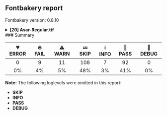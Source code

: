 ## Fontbakery report

Fontbakery version: 0.8.10

<details><summary><b>[20] Asar-Regular.ttf</b></summary><div><details><summary>🔥 <b>FAIL:</b> Check copyright namerecords match license file. (<a href="https://font-bakery.readthedocs.io/en/stable/fontbakery/profiles/googlefonts.html#com.google.fonts/check/name/license">com.google.fonts/check/name/license</a>)</summary><div>


* 🔥 **FAIL** License file OFL.txt exists but NameID 13 (LICENSE DESCRIPTION) value on platform 3 (WINDOWS) is not specified for that. Value was: "Licenced under the SIL Open Font License, Version 1.1, available with a FAQ at: https://scripts.sil.org/OFL" Must be changed to "This Font Software is licensed under the SIL Open Font License, Version 1.1. This license is available with a FAQ at: https://scripts.sil.org/OFL" [code: wrong]
* ⚠ **WARN** Please consider using HTTPS URLs at name table entry [plat=3, enc=1, name=13] [code: http-in-description]
* ⚠ **WARN** For now we're still accepting http URLs, but you should consider using https instead.
 [code: http]
</div></details><details><summary>🔥 <b>FAIL:</b> Copyright notices match canonical pattern in fonts (<a href="https://font-bakery.readthedocs.io/en/stable/fontbakery/profiles/googlefonts.html#com.google.fonts/check/font_copyright">com.google.fonts/check/font_copyright</a>)</summary><div>


* 🔥 **FAIL** Name Table entry: Copyright notices should match a pattern similar to: "Copyright 2019 The Familyname Project Authors (git url)"
But instead we have got:
"Copyright (c) 2021 by Eben Sorkin" [code: bad-notice-format]
</div></details><details><summary>🔥 <b>FAIL:</b> Version number has increased since previous release on Google Fonts? (<a href="https://font-bakery.readthedocs.io/en/stable/fontbakery/profiles/googlefonts.html#com.google.fonts/check/version_bump">com.google.fonts/check/version_bump</a>)</summary><div>


* 🔥 **FAIL** Version number 1.0019989013671875 is less than version on Google Fonts (1.0030059814453125).
* 🔥 **FAIL** Version number 1.0019989013671875 is less than version on Google Fonts GitHub repo (1.0030059814453125).
</div></details><details><summary>🔥 <b>FAIL:</b> Check if the vertical metrics of a family are similar to the same family hosted on Google Fonts. (<a href="https://font-bakery.readthedocs.io/en/stable/fontbakery/profiles/googlefonts.html#com.google.fonts/check/vertical_metrics_regressions">com.google.fonts/check/vertical_metrics_regressions</a>)</summary><div>


* 🔥 **FAIL** fsSelection bit 7 needs to be enabled because the family on Google Fonts has it enabled. [code: bad-fsselection-bit7]
</div></details><details><summary>🔥 <b>FAIL:</b> OS/2.fsSelection bit 7 (USE_TYPO_METRICS) is set in all fonts. (<a href="https://font-bakery.readthedocs.io/en/stable/fontbakery/profiles/googlefonts.html#com.google.fonts/check/os2/use_typo_metrics">com.google.fonts/check/os2/use_typo_metrics</a>)</summary><div>


* 🔥 **FAIL** OS/2.fsSelection bit 7 (USE_TYPO_METRICS) wasNOT set in the following fonts: ['fonts/ttf/Asar-Regular.ttf']. [code: missing-os2-fsselection-bit7]
</div></details><details><summary>🔥 <b>FAIL:</b> Name table records must not have trailing spaces. (<a href="https://font-bakery.readthedocs.io/en/stable/fontbakery/profiles/universal.html#com.google.fonts/check/name/trailing_spaces">com.google.fonts/check/name/trailing_spaces</a>)</summary><div>


* 🔥 **FAIL** Name table record with key = (3, 1, 1033, 14) has trailing spaces that must be removed: ' http://sc[...]il.org/OFL' [code: trailing-space]
</div></details><details><summary>🔥 <b>FAIL:</b> Checking OS/2 usWinAscent & usWinDescent. (<a href="https://font-bakery.readthedocs.io/en/stable/fontbakery/profiles/universal.html#com.google.fonts/check/family/win_ascent_and_descent">com.google.fonts/check/family/win_ascent_and_descent</a>)</summary><div>


* 🔥 **FAIL** OS/2.usWinAscent value should be equal or greater than 1390, but got 1196 instead [code: ascent]
</div></details><details><summary>🔥 <b>FAIL:</b> Ensure dotted circle glyph is present and can attach marks. (<a href="https://font-bakery.readthedocs.io/en/stable/fontbakery/profiles/universal.html#com.google.fonts/check/dotted_circle">com.google.fonts/check/dotted_circle</a>)</summary><div>


* 🔥 **FAIL** The following glyphs could not be attached to the dotted circle glyph:

	- acutecomb

	- dotbelowcomb

	- gravecomb

	- hookabovecomb

	- tildecomb

	- uni0302

	- uni0304

	- uni0306

	- uni0307

	- uni0308

	- uni030A

	- uni030B

	- uni030C

	- uni030F

	- uni0311

	- uni0312

	- uni0326

	- uni0327

	- uni0328

	- uni032E

	- uni032F

	- uni0900

	- uni0901

	- uni0902

	- uni093A

	- uni093C

	- uni0941

	- uni0942

	- uni0943

	- uni0944

	- uni0945

	- uni0946

	- uni0947

	- uni0948

	- uni094D

	- uni0951

	- uni0952

	- uni0953

	- uni0954

	- uni0956

	- uni0957

	- uni0962 

	- And uni0963 [code: unattached-dotted-circle-marks]
</div></details><details><summary>🔥 <b>FAIL:</b> Check glyphs do not have duplicate components which have the same x,y coordinates. (<a href="https://font-bakery.readthedocs.io/en/stable/fontbakery/profiles/glyf.html#com.google.fonts/check/glyf_non_transformed_duplicate_components">com.google.fonts/check/glyf_non_transformed_duplicate_components</a>)</summary><div>


* 🔥 **FAIL** The following glyphs have duplicate components which have the same x,y coordinates:
	* {'glyph': 'uni02BA', 'component': 'minute', 'x': 0, 'y': 0} [code: found-duplicates]
</div></details><details><summary>⚠ <b>WARN:</b> Check Google Fonts glyph coverage. (<a href="https://font-bakery.readthedocs.io/en/stable/fontbakery/profiles/googlefonts.html#com.google.fonts/check/glyph_coverage">com.google.fonts/check/glyph_coverage</a>)</summary><div>


* ⚠ **WARN** GF_TransLatin_Pinyin is almost fulfilled. Missing codepoints:

	- 0x01F8 (LATIN CAPITAL LETTER N WITH GRAVE)


	- 0x01F9 (LATIN SMALL LETTER N WITH GRAVE)


	- 0x207F (SUPERSCRIPT LATIN SMALL LETTER N)
 

	- And 0x1D3A (MODIFIER LETTER CAPITAL N)
 [code: missing-codepoints]
</div></details><details><summary>⚠ <b>WARN:</b> License URL matches License text on name table? (<a href="https://font-bakery.readthedocs.io/en/stable/fontbakery/profiles/googlefonts.html#com.google.fonts/check/name/license_url">com.google.fonts/check/name/license_url</a>)</summary><div>


* ⚠ **WARN** Please consider using HTTPS URLs at name table entry [plat=3, enc=1, name=13] [code: http-in-description]
* ⚠ **WARN** Please consider using HTTPS URLs at name table entry [plat=3, enc=1, name=13] [code: http-in-description]
* ⚠ **WARN** Please consider using HTTPS URLs at name table entry [plat=3, enc=1, name=13] [code: http-in-description]
</div></details><details><summary>⚠ <b>WARN:</b> Glyphs are similiar to Google Fonts version? (<a href="https://font-bakery.readthedocs.io/en/stable/fontbakery/profiles/googlefonts.html#com.google.fonts/check/production_glyphs_similarity">com.google.fonts/check/production_glyphs_similarity</a>)</summary><div>


* ⚠ **WARN** Following glyphs differ greatly from Google Fonts version:
	* OE
	* braceright
	* dv_CRa
	* dv_DdhDdhYa
	* dv_K.half
	* dv_KRa
	* dv_KSs.half
	* dv_KhVa
	* dv_MatraAiReph
	* dv_MatraAiRephCandraBindu
	* dv_Ng.half
	* dv_Q.half
	* dv_QRa
	* dv_SsRa
	* f_f_i
	* parenright
	* uni091E and uni2074
</div></details><details><summary>⚠ <b>WARN:</b> Are there caret positions declared for every ligature? (<a href="https://font-bakery.readthedocs.io/en/stable/fontbakery/profiles/googlefonts.html#com.google.fonts/check/ligature_carets">com.google.fonts/check/ligature_carets</a>)</summary><div>


* ⚠ **WARN** This font lacks caret position values for ligature glyphs on its GDEF table. [code: lacks-caret-pos]
</div></details><details><summary>⚠ <b>WARN:</b> Is there kerning info for non-ligated sequences? (<a href="https://font-bakery.readthedocs.io/en/stable/fontbakery/profiles/googlefonts.html#com.google.fonts/check/kerning_for_non_ligated_sequences">com.google.fonts/check/kerning_for_non_ligated_sequences</a>)</summary><div>


* ⚠ **WARN** GPOS table lacks kerning info for the following non-ligated sequences:

	- f + f

	- f + i

	- i + f

	- f + l

	- l + f 

	- And i + l [code: lacks-kern-info]
</div></details><details><summary>⚠ <b>WARN:</b> Ensure fonts have ScriptLangTags declared on the 'meta' table. (<a href="https://font-bakery.readthedocs.io/en/stable/fontbakery/profiles/googlefonts.html#com.google.fonts/check/meta/script_lang_tags">com.google.fonts/check/meta/script_lang_tags</a>)</summary><div>


* ⚠ **WARN** This font file does not have a 'meta' table. [code: lacks-meta-table]
</div></details><details><summary>⚠ <b>WARN:</b> Check font contains no unreachable glyphs (<a href="https://font-bakery.readthedocs.io/en/stable/fontbakery/profiles/universal.html#com.google.fonts/check/unreachable_glyphs">com.google.fonts/check/unreachable_glyphs</a>)</summary><div>


* ⚠ **WARN** The following glyphs could not be reached by codepoint or substitution rules:

	- I.uc

	- acute.cap

	- b_bh_radeva

	- b_dh_vadeva

	- ba_radeva

	- bh_nadeva

	- bh_radeva

	- bh_rakar_yadeva

	- bh_vadeva

	- bh_yadeva

	- bha_radeva

	- c_ch_vadeva

	- ca_radeva

	- caron.cap

	- caronvertical

	- ch_nadeva

	- ch_vadeva

	- ch_yadeva

	- d_bh_yadeva

	- d_dh_yadeva

	- d_rakar_yadeva

	- da_rVocalicMatradeva

	- da_radeva

	- dd_dd_yadeva

	- dd_ddadeva

	- dd_ddhadeva

	- dd_ghadeva

	- dd_madeva

	- dd_nadeva

	- dd_ttadeva

	- dd_yadeva

	- dda_radeva

	- ddh_ddh_yadeva

	- ddh_ddhadeva

	- ddh_nadeva

	- ddh_yadeva

	- dh_madeva

	- dh_n_yadeva

	- dh_nadeva

	- dh_radeva

	- dh_vadeva

	- dh_yadeva

	- dha_radeva

	- dieresis.cap

	- dv_B.half

	- dv_BBa

	- dv_BBhRa

	- dv_BBha

	- dv_BDa

	- dv_BDhVa

	- dv_BDha

	- dv_BJYa

	- dv_BJa

	- dv_BJha

	- dv_BJha.NEP

	- dv_BLYa

	- dv_BLa

	- dv_BLa.MAR

	- dv_BNa

	- dv_BRa

	- dv_BSa

	- dv_BSha

	- dv_BTa

	- dv_BVa

	- dv_BYa

	- dv_BZa

	- dv_Bb.half

	- dv_Bh.half

	- dv_BhBha

	- dv_BhCha

	- dv_BhDda

	- dv_BhDha

	- dv_BhHa

	- dv_BhLa

	- dv_BhLa.MAR

	- dv_BhNa

	- dv_BhNga

	- dv_BhNya

	- dv_BhR.half

	- dv_BhRYa

	- dv_BhRa

	- dv_BhSha

	- dv_BhTha

	- dv_BhVa

	- dv_BhYa

	- dv_BoldJha

	- dv_C.half

	- dv_CBha

	- dv_CCYa

	- dv_CCa

	- dv_CChVa

	- dv_CCha

	- dv_CDda

	- dv_CDha

	- dv_CHa

	- dv_CJNya

	- dv_CJha

	- dv_CMa

	- dv_CNa

	- dv_CRa

	- dv_CSha

	- dv_CTha

	- dv_CYa

	- dv_Ch.half

	- dv_ChRYa

	- dv_ChRa

	- dv_ChRaMatraU

	- dv_ChRaMatraUu

	- dv_ChVa

	- dv_ChYa

	- dv_ColdJha

	- dv_D.half

	- dv_DBRa

	- dv_DBa

	- dv_DDYa

	- dv_DDa

	- dv_DGRa

	- dv_DGa

	- dv_DMa

	- dv_DMatraU

	- dv_DMatraUu

	- dv_DMatraVocalicR

	- dv_DNa

	- dv_DR.half

	- dv_DRYa

	- dv_DRa

	- dv_DRaMatraU

	- dv_DRaMatraUu

	- dv_DVRa

	- dv_DVYa

	- dv_DVa

	- dv_DYa

	- dv_Dd.half

	- dv_DdDdYa

	- dv_DdDda

	- dv_DdDdha

	- dv_DdRa

	- dv_DdRaMatraU

	- dv_DdRaMatraUu

	- dv_DdTta

	- dv_DdYa

	- dv_Ddh.half

	- dv_DdhDdhYa

	- dv_DdhDdha

	- dv_DdhRYa

	- dv_DdhRa

	- dv_DdhRaMatraU

	- dv_DdhRaMatraUu

	- dv_DdhYa

	- dv_Dh.half

	- dv_DhBha

	- dv_DhCa

	- dv_DhCha

	- dv_DhDda

	- dv_DhDha

	- dv_DhHa

	- dv_DhMa

	- dv_DhNYa

	- dv_DhNa

	- dv_DhNga

	- dv_DhR.half

	- dv_DhRa

	- dv_DhSha

	- dv_DhTha

	- dv_DhVa

	- dv_DhYa

	- dv_F.half

	- dv_FFa

	- dv_FRa

	- dv_FSa

	- dv_FTa

	- dv_FZa

	- dv_GBhYa

	- dv_GDhVa

	- dv_GDhYa

	- dv_GNYa

	- dv_GNa

	- dv_GR.half

	- dv_GRYa

	- dv_Gh.half

	- dv_GhBha

	- dv_GhCa

	- dv_GhCha

	- dv_GhDa

	- dv_GhDda

	- dv_GhDha

	- dv_GhHa

	- dv_GhJNya

	- dv_GhMa

	- dv_GhNa

	- dv_GhNga

	- dv_GhR.half

	- dv_GhRa

	- dv_GhSha

	- dv_GhTha

	- dv_GhYa

	- dv_Ghh.half

	- dv_GhhRa

	- dv_H.half

	- dv_HLa

	- dv_HLa.MAR

	- dv_HM.half

	- dv_HMYa

	- dv_HMa

	- dv_HMatraU

	- dv_HMatraUu

	- dv_HMatraVocalicR

	- dv_HNa

	- dv_HRa

	- dv_HVa

	- dv_HYa

	- dv_IiAnusvara

	- dv_JBa

	- dv_JBha

	- dv_JDa

	- dv_JDda

	- dv_JDdha

	- dv_JGa

	- dv_JJ.half

	- dv_JJNya

	- dv_JJVa

	- dv_JJYa

	- dv_JJa

	- dv_JJha

	- dv_JJna

	- dv_JKa

	- dv_JKha

	- dv_JMa

	- dv_JNa

	- dv_JNy.half

	- dv_JNyYa

	- dv_JNya

	- dv_JRa

	- dv_JSa

	- dv_JTa

	- dv_JTha

	- dv_JTta

	- dv_JTtha

	- dv_JVa

	- dv_JYa

	- dv_Jh.half

	- dv_Jh.half.NEP

	- dv_JhBha

	- dv_JhCha

	- dv_JhDda

	- dv_JhDha

	- dv_JhHa

	- dv_JhMa

	- dv_JhNa

	- dv_JhNga

	- dv_JhRa

	- dv_JhSha

	- dv_JhYa

	- dv_Jha.NEP

	- dv_Jj.half

	- dv_KBha

	- dv_KCa

	- dv_KCha

	- dv_KDa

	- dv_KDda

	- dv_KDha

	- dv_KGha

	- dv_KHa

	- dv_KJNya

	- dv_KJa

	- dv_KJha

	- dv_KKYa

	- dv_KKa

	- dv_KKha

	- dv_KLa

	- dv_KLa.MAR

	- dv_KMa

	- dv_KNa

	- dv_KNga

	- dv_KNna

	- dv_KNya

	- dv_KPRa

	- dv_KPa

	- dv_KPha

	- dv_KR.half

	- dv_KRa

	- dv_KRa.NEP

	- dv_KS.half

	- dv_KSDda

	- dv_KSPLa

	- dv_KSPLa.MAR

	- dv_KSPRa

	- dv_KSTa

	- dv_KSTta

	- dv_KSa

	- dv_KSha

	- dv_KSs.half

	- dv_KSsM.half

	- dv_KSsMYa

	- dv_KSsMa

	- dv_KSsRa

	- dv_KSsVa

	- dv_KSsYa

	- dv_KSsa

	- dv_KTRa

	- dv_KTRa.alt

	- dv_KTVa

	- dv_KTYa

	- dv_KTa

	- dv_KTha

	- dv_KTta

	- dv_KVYa

	- dv_KVa

	- dv_KYa

	- dv_KhKha

	- dv_KhMa

	- dv_KhNa

	- dv_KhSha

	- dv_KhTa

	- dv_KhVa

	- dv_KhYa

	- dv_Khh.half

	- dv_KhhMa

	- dv_KhhRa

	- dv_KhhSa

	- dv_KhhSha

	- dv_KhhTa

	- dv_KhhVa

	- dv_KhhYa

	- dv_KoldJha

	- dv_L.half

	- dv_LBa

	- dv_LBh.half

	- dv_LBha

	- dv_LCa

	- dv_LDRa

	- dv_LDa

	- dv_LDda

	- dv_LDdha

	- dv_LDha

	- dv_LGa

	- dv_LGha

	- dv_LHYa

	- dv_LHa

	- dv_LJa

	- dv_LKYa

	- dv_LKa

	- dv_LKha

	- dv_LLYa

	- dv_LLa

	- dv_LLa.MAR

	- dv_LMa

	- dv_LNa

	- dv_LNya

	- dv_LPa

	- dv_LPha

	- dv_LRa

	- dv_LSa

	- dv_LSha

	- dv_LTa

	- dv_LThYa

	- dv_LTha

	- dv_LTta

	- dv_LTtha

	- dv_LVDda

	- dv_LVa

	- dv_LYa

	- dv_LZa

	- dv_La.MAR

	- dv_LlYa

	- dv_Lll.half

	- dv_M.half

	- dv_MBRa

	- dv_MBYa

	- dv_MBa

	- dv_MBh.half

	- dv_MBhRa

	- dv_MBhVa

	- dv_MBhYa

	- dv_MBha

	- dv_MCa

	- dv_MCha

	- dv_MDa

	- dv_MDda

	- dv_MDha

	- dv_MHa

	- dv_MJha

	- dv_MLa

	- dv_MLa.MAR

	- dv_MMa

	- dv_MNa

	- dv_MNga

	- dv_MNya

	- dv_MPRa

	- dv_MPa

	- dv_MRa

	- dv_MSa

	- dv_MSha

	- dv_MTa

	- dv_MTha

	- dv_MVa

	- dv_MYa

	- dv_MatraAaAnusvara

	- dv_MatraAaCandraBindu

	- dv_MatraAaReph

	- dv_MatraAaRephAnusvara

	- dv_MatraAiAnusvara

	- dv_MatraAiCandraBindu

	- dv_MatraAiReph

	- dv_MatraAiRephAnusvara

	- dv_MatraAiRephCandraBindu

	- dv_MatraAuAnusvara

	- dv_MatraAuCandraBindu

	- dv_MatraAuReph

	- dv_MatraAuRephAnusvara

	- dv_MatraAuRephCandraBindu

	- dv_MatraAwAnusvara

	- dv_MatraAwCandraBindu

	- dv_MatraAwReph

	- dv_MatraAwRephAnusvara

	- dv_MatraAwRephCandraBindu

	- dv_MatraCandraEAnusvara

	- dv_MatraCandraECandraBindu

	- dv_MatraCandraEReph

	- dv_MatraCandraERephAnusvara

	- dv_MatraCandraOAnusvara

	- dv_MatraCandraOCandraBindu

	- dv_MatraCandraOReph

	- dv_MatraCandraORephAnusvara

	- dv_MatraCandraORephCandraBindu

	- dv_MatraEAnusvara

	- dv_MatraEReph

	- dv_MatraERephAnusvara

	- dv_MatraIAnusvara

	- dv_MatraIAnusvara.1

	- dv_MatraIAnusvara.2

	- dv_MatraIAnusvara.3

	- dv_MatraIAnusvara.4

	- dv_MatraICandraBindu

	- dv_MatraICandraBindu.1

	- dv_MatraICandraBindu.2

	- dv_MatraICandraBindu.3

	- dv_MatraICandraBindu.4

	- dv_MatraIReph

	- dv_MatraIReph.1

	- dv_MatraIReph.2

	- dv_MatraIReph.3

	- dv_MatraIReph.4

	- dv_MatraIRephAnusvara

	- dv_MatraIRephAnusvara.1

	- dv_MatraIRephAnusvara.2

	- dv_MatraIRephAnusvara.3

	- dv_MatraIRephAnusvara.4

	- dv_MatraIRephCandraBindu

	- dv_MatraIRephCandraBindu.1

	- dv_MatraIRephCandraBindu.2

	- dv_MatraIRephCandraBindu.3

	- dv_MatraIRephCandraBindu.4

	- dv_MatraIi.1

	- dv_MatraIi.2

	- dv_MatraIiAnusvara

	- dv_MatraIiAnusvara.1

	- dv_MatraIiAnusvara.2

	- dv_MatraIiCandraBindu

	- dv_MatraIiCandraBindu.1

	- dv_MatraIiCandraBindu.2

	- dv_MatraIiReph

	- dv_MatraIiReph.1

	- dv_MatraIiReph.2

	- dv_MatraIiRephAnusvara

	- dv_MatraIiRephAnusvara.1

	- dv_MatraIiRephAnusvara.2

	- dv_MatraIiRephCandraBindu

	- dv_MatraIiRephCandraBindu.1

	- dv_MatraIiRephCandraBindu.2

	- dv_MatraOAnusvara

	- dv_MatraOCandraBindu

	- dv_MatraOReph

	- dv_MatraORephAnusvara

	- dv_MatraORephCandraBindu

	- dv_MatraShortEAnusvara

	- dv_MatraShortEReph

	- dv_MatraShortOAnusvara

	- dv_MatraShortOCandraBindu

	- dv_MatraShortOReph

	- dv_MatraShortORephAnusvara

	- dv_MatraShortORephCandraBindu

	- dv_NBh.half

	- dv_NBhVa

	- dv_NBhYa

	- dv_NBha

	- dv_NCa

	- dv_NCha

	- dv_NDRa

	- dv_NDVa

	- dv_NDa

	- dv_NDda

	- dv_NDhRa

	- dv_NDhVa

	- dv_NDhYa

	- dv_NDha

	- dv_NGa

	- dv_NHYa

	- dv_NHa

	- dv_NJYa

	- dv_NKSa

	- dv_NKa

	- dv_NMYa

	- dv_NMa

	- dv_NN.half

	- dv_NNYa

	- dv_NNa

	- dv_NNya

	- dv_NPRa

	- dv_NPa

	- dv_NPha

	- dv_NS.half

	- dv_NSMYa

	- dv_NSTta

	- dv_NSYa

	- dv_NSa

	- dv_NSha

	- dv_NTRa

	- dv_NTRa.alt

	- dv_NTSa

	- dv_NTYa

	- dv_NTa

	- dv_NThVa

	- dv_NThYa

	- dv_NTha

	- dv_NTta

	- dv_NVa

	- dv_NYa

	- dv_Na.post

	- dv_Ng.half

	- dv_NgRa

	- dv_NgRaMatraU

	- dv_NgRaMatraUu

	- dv_NgYa

	- dv_Nn.half

	- dv_NnRa

	- dv_Nnn.half

	- dv_NnnRa

	- dv_Ny.half

	- dv_NyBha

	- dv_NyCYa

	- dv_NyCa

	- dv_NyCha

	- dv_NyDda

	- dv_NyHa

	- dv_NyJNya

	- dv_NyJYa

	- dv_NyJa

	- dv_NyNga

	- dv_NyRa

	- dv_NySha

	- dv_P.half

	- dv_PBha

	- dv_PCha

	- dv_PDda

	- dv_PDha

	- dv_PLa

	- dv_PLa.MAR

	- dv_PMa

	- dv_PNa

	- dv_PNga

	- dv_PPa

	- dv_PPha

	- dv_PR.half

	- dv_PRa

	- dv_PSa

	- dv_PSha

	- dv_PTYa

	- dv_PTa

	- dv_PTha

	- dv_PTtYa

	- dv_PTta

	- dv_PTthYa

	- dv_PTtha

	- dv_PVa

	- dv_PYa

	- dv_PhBha

	- dv_PhCa

	- dv_PhCha

	- dv_PhDda

	- dv_PhDha

	- dv_PhGa

	- dv_PhGha

	- dv_PhHa

	- dv_PhJNya

	- dv_PhJa

	- dv_PhJha

	- dv_PhLa

	- dv_PhLa.MAR

	- dv_PhNa

	- dv_PhNga

	- dv_PhNya

	- dv_PhPa

	- dv_PhPha

	- dv_PhSha

	- dv_PhTa

	- dv_PhTha

	- dv_PhTta

	- dv_PhYa

	- dv_PholdJha

	- dv_Q.half

	- dv_QBa

	- dv_QFa

	- dv_QMa

	- dv_QPha

	- dv_QQa

	- dv_QRa

	- dv_QTa

	- dv_RMatraU

	- dv_RMatraUu

	- dv_Ra.post

	- dv_Reph

	- dv_RephAnusvara

	- dv_RephCandraBindu

	- dv_Rr.half

	- dv_S.half

	- dv_SBa

	- dv_SCha

	- dv_SDa

	- dv_SJa

	- dv_SKRa

	- dv_SKRa.NEP

	- dv_SKVa

	- dv_SKa

	- dv_SKha

	- dv_SLa

	- dv_SLa.MAR

	- dv_SMYa

	- dv_SMa

	- dv_SNYa

	- dv_SNa

	- dv_SPRa

	- dv_SPa

	- dv_SPha

	- dv_SR.half

	- dv_SRa

	- dv_SSa

	- dv_STRa

	- dv_STRa.alt

	- dv_STVa

	- dv_STYa

	- dv_STa

	- dv_SThYa

	- dv_STha

	- dv_STta

	- dv_SVa

	- dv_SYa

	- dv_Sh.half.MAR

	- dv_ShMatraVocalicR

	- dv_ShR.half

	- dv_ShRYa

	- dv_ShRa

	- dv_Sha.MAR

	- dv_ShrNa

	- dv_Ss.half

	- dv_SsKRa

	- dv_SsKa

	- dv_SsKra.NEP

	- dv_SsMYa

	- dv_SsMa

	- dv_SsNnYa

	- dv_SsNna

	- dv_SsPRa

	- dv_SsPa

	- dv_SsPha

	- dv_SsR.half

	- dv_SsRa

	- dv_SsSsa

	- dv_SsTtVa

	- dv_SsTtYa

	- dv_SsTta

	- dv_SsTthYa

	- dv_SsTtha

	- dv_SsVa

	- dv_SsYa

	- dv_T.half

	- dv_TBha

	- dv_TCa

	- dv_TDa

	- dv_TDha

	- dv_THa

	- dv_TJa

	- dv_TKRa

	- dv_TKRa.NEP

	- dv_TKSsa

	- dv_TKVa

	- dv_TKYa

	- dv_TKa

	- dv_TKhNa

	- dv_TKhRa

	- dv_TKha

	- dv_TLa

	- dv_TLa.MAR

	- dv_TMYa

	- dv_TMa

	- dv_TNYa

	- dv_TNa

	- dv_TNya

	- dv_TPLa

	- dv_TPLa.MAR

	- dv_TPRa

	- dv_TPa

	- dv_TPha

	- dv_TR.half

	- dv_TR.half.alt

	- dv_TRYa

	- dv_TRYa.alt

	- dv_TRa

	- dv_TRa.alt

	- dv_TS.half

	- dv_TSNYa

	- dv_TSNa

	- dv_TSVa

	- dv_TSYa

	- dv_TSa

	- dv_TT.half

	- dv_TTVa

	- dv_TTYa

	- dv_TTa

	- dv_TTha

	- dv_TTta

	- dv_TTtha

	- dv_TVa

	- dv_TYa

	- dv_Th.half

	- dv_ThBha

	- dv_ThCa

	- dv_ThCha

	- dv_ThDda

	- dv_ThDha

	- dv_ThGha

	- dv_ThHa

	- dv_ThNa

	- dv_ThNga

	- dv_ThR.half

	- dv_ThRa

	- dv_ThSha

	- dv_ThTha

	- dv_ThVa

	- dv_ThYa

	- dv_Tt.half

	- dv_TtDdha

	- dv_TtRa

	- dv_TtRaMatraU

	- dv_TtRaMatraUu

	- dv_TtTtYa

	- dv_TtTta

	- dv_TtTtha

	- dv_TtVa

	- dv_TtYa

	- dv_Tth.half

	- dv_TthRa

	- dv_TthRaMatraU

	- dv_TthRaMatraUu

	- dv_TthTthYa

	- dv_TthTtha

	- dv_TthYa

	- dv_V.half

	- dv_VHa

	- dv_VLa

	- dv_VLa.MAR

	- dv_VNa

	- dv_VR.half

	- dv_VRa

	- dv_VVa

	- dv_VYa

	- dv_YBha

	- dv_YCha

	- dv_YDda

	- dv_YDha

	- dv_YGha

	- dv_YNa

	- dv_YNga

	- dv_YSha

	- dv_YTha

	- dv_YYa

	- dv_Ya.post

	- dv_Yy.half

	- dv_YyRa

	- dv_Z.half

	- dv_ZRa

	- dv_ZYa

	- dv_ZZa

	- dv_oldJha

	- eight.dnom

	- eight.numr

	- five.dnom

	- five.numr

	- four.dnom

	- four.numr

	- g_bh_yadeva

	- g_dh_vadeva

	- g_dh_yadeva

	- g_rakar_yadeva

	- ga_radeva

	- gh_madeva

	- gh_nadeva

	- gh_radeva

	- gh_yadeva

	- gha_radeva

	- ghh_radeva

	- gravecomb.case

	- ha_rVocalicMatradeva

	- hookabovecomb.case

	- hungarumlaut.cap

	- i.cy

	- i.dot

	- j_ny_yadeva

	- ja_radeva

	- jh_madeva

	- jh_nadeva

	- jh_radeva

	- jh_yadeva

	- jha_radeva

	- k_ss_madeva

	- k_ss_radeva

	- k_ss_vadeva

	- k_ss_yadeva

	- ka_radeva

	- kh_khadeva

	- kh_madeva

	- kh_nadeva

	- kh_radeva

	- kh_shadeva

	- kh_tadeva

	- kh_vadeva

	- kh_yadeva

	- kha_radeva

	- khh_madeva

	- khh_radeva

	- khh_sadeva

	- khh_shadeva

	- khh_tadeva

	- khh_vadeva

	- khh_yadeva

	- l_th_yadeva

	- la_radeva

	- ll_yadeva

	- m_bh_radeva

	- ma_radeva

	- macron.cap

	- n_dh_radeva

	- n_dh_vadeva

	- n_dh_yadeva

	- n_th_vadeva

	- n_th_yadeva

	- na_radeva

	- ng_g_radeva

	- ng_gadeva

	- ng_gh_radeva

	- ng_ghadeva

	- ng_k_radeva

	- ng_k_ssadeva

	- ng_k_t_tadeva

	- ng_kadeva

	- ng_khadeva

	- ng_madeva

	- ng_yadeva

	- nine.dnom

	- nine.numr

	- nn_ddadeva

	- nn_ddhadeva

	- nn_madeva

	- nn_nnadeva

	- nn_radeva

	- nn_ttadeva

	- nn_tthadeva

	- nn_vadeva

	- nn_yadeva

	- nna_radeva

	- ny_c_yadeva

	- ny_cadeva

	- ny_chadeva

	- ny_j_yadeva

	- ny_jadeva

	- ny_radeva

	- ny_shadeva

	- one.dnom

	- one.numr

	- pa_radeva

	- periodcentered.loclCAT

	- periodcentered.loclCAT.case

	- ph_jadeva

	- ph_ladeva

	- ph_nadeva

	- ph_padeva

	- ph_phadeva

	- ph_radeva

	- ph_shadeva

	- ph_tadeva

	- ph_ttadeva

	- ph_yadeva

	- pha_radeva

	- ra_uMatradeva

	- ra_uuMatradeva

	- ring.cap

	- ring_acutecomb

	- rr_hadeva

	- rr_yadeva

	- s_th_yadeva

	- sa_radeva

	- seven.dnom

	- seven.numr

	- sh_cadeva

	- sh_chadeva

	- sh_kadeva

	- sh_ladeva

	- sh_madeva

	- sh_nadeva

	- sh_qadeva

	- sh_radeva

	- sh_rakar_yadeva

	- sh_shadeva

	- sh_tadeva

	- sh_ttadeva

	- sh_vadeva

	- sh_yadeva

	- sha_radeva

	- six.dnom

	- six.numr

	- ss_k_radeva

	- ss_kadeva

	- ss_m_yadeva

	- ss_madeva

	- ss_nn_yadeva

	- ss_nnadeva

	- ss_p_radeva

	- ss_padeva

	- ss_phadeva

	- ss_ssadeva

	- ss_tt_rakardeva

	- ss_tt_vadeva

	- ss_tt_yadeva

	- ss_ttadeva

	- ss_tth_rakardeva

	- ss_tth_yadeva

	- ss_tthadeva

	- ss_vadeva

	- ss_yadeva

	- t_kh_nadeva

	- t_kh_radeva

	- t_rakar_yadeva

	- ta_radeva

	- th_nadeva

	- th_radeva

	- th_vadeva

	- th_yadeva

	- tha_radeva

	- three.dnom

	- three.numr

	- tilde.cap

	- tildecomb.case

	- tildecomb_acutecomb

	- tildecomb_acutecomb.case

	- tt_ddhadeva

	- tt_nadeva

	- tt_sadeva

	- tt_tt_yadeva

	- tt_ttadeva

	- tt_tthadeva

	- tt_vadeva

	- tt_yadeva

	- tta_radeva

	- tth_nadeva

	- tth_tth_yadeva

	- tth_tthadeva

	- tth_yadeva

	- ttha_radeva

	- two.dnom

	- two.numr

	- uni0062006A092F

	- uni0062006C092F

	- uni0062091C

	- uni00620924

	- uni00620926

	- uni00620927

	- uni00620928

	- uni0062092C

	- uni0062092D

	- uni0062092F

	- uni00620930

	- uni00620932

	- uni00620935

	- uni00620936

	- uni00620938

	- uni0062095B

	- uni0063091A

	- uni0063091B

	- uni00630928

	- uni0063092E

	- uni0063092F

	- uni00630930

	- uni006400620930

	- uni00640064092F

	- uni006400670930

	- uni00640076092F

	- uni006400760930

	- uni00640917

	- uni00640918

	- uni00640926

	- uni00640927

	- uni00640928

	- uni0064092C

	- uni0064092D

	- uni0064092E

	- uni0064092F

	- uni00640930

	- uni00640935

	- uni00660924

	- uni00660930

	- uni00660938

	- uni0066095B

	- uni0066095E

	- uni0067006E092F

	- uni00670917

	- uni00670918

	- uni0067091C

	- uni00670923

	- uni00670926

	- uni00670927

	- uni00670928

	- uni0067092C

	- uni0067092D

	- uni0067092E

	- uni0067092F

	- uni00670930

	- uni00670932

	- uni00670935

	- uni00670938

	- uni0068006D092F

	- uni00680923

	- uni00680928

	- uni0068092E

	- uni0068092F

	- uni00680930

	- uni00680932

	- uni00680935

	- uni006A006A091E

	- uni006A006A092F

	- uni006A006A0935

	- uni006A0915

	- uni006A091C

	- uni006A091D

	- uni006A091E

	- uni006A091E094D

	- uni006A091F

	- uni006A0921

	- uni006A0924

	- uni006A0926

	- uni006A0928

	- uni006A092C

	- uni006A092E

	- uni006A092F

	- uni006A0930

	- uni006A0935

	- uni006B00700930

	- uni006B007300700930

	- uni006B007300700932

	- uni006B0073091F

	- uni006B00730921

	- uni006B00730924

	- uni006B0073092A

	- uni006B00740924

	- uni006B0074092F

	- uni006B00740930

	- uni006B00740935

	- uni006B0076092F

	- uni006B0915

	- uni006B0916

	- uni006B091A

	- uni006B091C

	- uni006B091F

	- uni006B0923

	- uni006B0924

	- uni006B0924094D

	- uni006B0925

	- uni006B0926

	- uni006B0928

	- uni006B092A

	- uni006B092B

	- uni006B092E

	- uni006B092F

	- uni006B0930

	- uni006B0932

	- uni006B0935

	- uni006B0936

	- uni006B0937

	- uni006B0937094D

	- uni006B0938

	- uni006C00640930

	- uni006C0068092F

	- uni006C006B092F

	- uni006C006C092F

	- uni006C00760921

	- uni006C0915

	- uni006C0916

	- uni006C0917

	- uni006C091C

	- uni006C091F

	- uni006C0920

	- uni006C0921

	- uni006C0922

	- uni006C0924

	- uni006C0925

	- uni006C0926

	- uni006C092A

	- uni006C092B

	- uni006C092C

	- uni006C092D

	- uni006C092E

	- uni006C092F

	- uni006C0930

	- uni006C0932

	- uni006C0935

	- uni006C0938

	- uni006C0939

	- uni006C095B

	- uni006D0062092F

	- uni006D00620930

	- uni006D00700930

	- uni006D0924

	- uni006D0926

	- uni006D0928

	- uni006D092A

	- uni006D092C

	- uni006D092D

	- uni006D092E

	- uni006D092F

	- uni006D0930

	- uni006D0932

	- uni006D0935

	- uni006D0936

	- uni006D0938

	- uni006D0939

	- uni006E00640930

	- uni006E00640935

	- uni006E0068092F

	- uni006E006B0938

	- uni006E006D092F

	- uni006E006E092F

	- uni006E00700930

	- uni006E0073091F

	- uni006E0074092F

	- uni006E00740930

	- uni006E00740938

	- uni006E0915

	- uni006E091A

	- uni006E091F

	- uni006E0921

	- uni006E0924

	- uni006E0925

	- uni006E0926

	- uni006E0927

	- uni006E0928

	- uni006E0928094D

	- uni006E092A

	- uni006E092B

	- uni006E092D

	- uni006E092E

	- uni006E092F

	- uni006E0930

	- uni006E0935

	- uni006E0938

	- uni006E0939

	- uni00700074092F

	- uni0070091F

	- uni00700924

	- uni00700928

	- uni0070092A

	- uni0070092B

	- uni0070092E

	- uni0070092F

	- uni00700930

	- uni00700932

	- uni00700935

	- uni00700938

	- uni00710924

	- uni0071092B

	- uni0071092C

	- uni0071092E

	- uni00710930

	- uni00710958

	- uni0071095E

	- uni0073006B0930

	- uni0073006B0935

	- uni0073006D092F

	- uni007300700930

	- uni00730074092F

	- uni007300740930

	- uni007300740935

	- uni00730915

	- uni00730916

	- uni0073091C

	- uni0073091F

	- uni00730924

	- uni00730925

	- uni00730926

	- uni00730928

	- uni0073092A

	- uni0073092B

	- uni0073092C

	- uni0073092E

	- uni0073092F

	- uni00730930

	- uni00730932

	- uni00730935

	- uni00730938

	- uni0074006B092F

	- uni0074006B0930

	- uni0074006B0935

	- uni0074006B0937

	- uni0074006D092F

	- uni0074006E092F

	- uni007400700930

	- uni007400700932

	- uni007400730928

	- uni00740073092F

	- uni007400730935

	- uni00740074092F

	- uni007400740935

	- uni00740915

	- uni00740916

	- uni00740924

	- uni00740924094D

	- uni00740925

	- uni00740928

	- uni0074092A

	- uni0074092B

	- uni0074092E

	- uni0074092F

	- uni00740930

	- uni00740932

	- uni00740935

	- uni00740938

	- uni00760928

	- uni0076092F

	- uni00760930

	- uni00760932

	- uni00760935

	- uni00760939

	- uni00790928

	- uni0079092F

	- uni00790930

	- uni007A092F

	- uni007A0930

	- uni007A095B

	- uni03000304

	- uni03000304.case

	- uni03000358

	- uni03010304

	- uni03010304.case

	- uni03010358

	- uni0302.case

	- uni03020358

	- uni03030304.case

	- uni03030308.case

	- uni03040300

	- uni03040300.case

	- uni03040301

	- uni03040301.case

	- uni03040358

	- uni0306.case

	- uni03060358

	- uni0308.case

	- uni03080300.case

	- uni03080301.case

	- uni03080304.case

	- uni0308030C.case

	- uni030B.case

	- uni030C.alt

	- uni030C.case

	- uni030D0358

	- uni0312.case

	- uni031B.case

	- uni0324.case

	- uni0325.case

	- uni0326.case

	- uni0327.case

	- uni032E.case

	- uni0330.case

	- va_radeva

	- ya_radeva

	- yy_radeva

	- zero.dnom

	- zero.numr 

	- And zero.zero
 [code: unreachable-glyphs]
</div></details><details><summary>⚠ <b>WARN:</b> Check if each glyph has the recommended amount of contours. (<a href="https://font-bakery.readthedocs.io/en/stable/fontbakery/profiles/universal.html#com.google.fonts/check/contour_count">com.google.fonts/check/contour_count</a>)</summary><div>


* ⚠ **WARN** This font has a 'Soft Hyphen' character (codepoint 0x00AD) which is supposed to be zero-width and invisible, and is used to mark a hyphenation possibility within a word in the absence of or overriding dictionary hyphenation. It is mostly an obsolete mechanism now, and the character is only included in fonts for legacy codepage coverage. [code: softhyphen]
* ⚠ **WARN** This check inspects the glyph outlines and detects the total number of contours in each of them. The expected values are infered from the typical ammounts of contours observed in a large collection of reference font families. The divergences listed below may simply indicate a significantly different design on some of your glyphs. On the other hand, some of these may flag actual bugs in the font such as glyphs mapped to an incorrect codepoint. Please consider reviewing the design and codepoint assignment of these to make sure they are correct.

The following glyphs do not have the recommended number of contours:

	- Glyph name: uni00AD	Contours detected: 1	Expected: 0

	- Glyph name: uni018E	Contours detected: 0	Expected: 1

	- Glyph name: uni0197	Contours detected: 0	Expected: 1

	- Glyph name: uni019D	Contours detected: 0	Expected: 1

	- Glyph name: uni01EB	Contours detected: 3	Expected: 2

	- Glyph name: uni01F4	Contours detected: 1	Expected: 2

	- Glyph name: uni01F5	Contours detected: 4	Expected: 3

	- Glyph name: Aringacute	Contours detected: 2	Expected: 3, 4 or 5

	- Glyph name: uni0202	Contours detected: 2	Expected: 3

	- Glyph name: uni0206	Contours detected: 1	Expected: 2

	- Glyph name: uni020A	Contours detected: 1	Expected: 2

	- Glyph name: uni020E	Contours detected: 2	Expected: 3

	- Glyph name: uni0212	Contours detected: 2	Expected: 3

	- Glyph name: uni0216	Contours detected: 1	Expected: 2

	- Glyph name: uni0228	Contours detected: 2	Expected: 1

	- Glyph name: uni0229	Contours detected: 3	Expected: 2

	- Glyph name: uni0230	Contours detected: 3	Expected: 4

	- Glyph name: uni0232	Contours detected: 1	Expected: 2

	- Glyph name: uni0244	Contours detected: 0	Expected: 2

	- Glyph name: uni0245	Contours detected: 0	Expected: 1

	- Glyph name: uni0249	Contours detected: 0	Expected: 2

	- Glyph name: uni024C	Contours detected: 0	Expected: 2

	- Glyph name: uni024D	Contours detected: 0	Expected: 1

	- Glyph name: uni024F	Contours detected: 0	Expected: 2

	- Glyph name: uni0272	Contours detected: 0	Expected: 1

	- Glyph name: uni02BB	Contours detected: 0	Expected: 1

	- Glyph name: uni02BC	Contours detected: 0	Expected: 1

	- Glyph name: uni02BE	Contours detected: 0	Expected: 1

	- Glyph name: uni02BF	Contours detected: 0	Expected: 1

	- Glyph name: uni02C8	Contours detected: 0	Expected: 1

	- Glyph name: uni02CA	Contours detected: 0	Expected: 1

	- Glyph name: uni02CB	Contours detected: 0	Expected: 1

	- Glyph name: uni02CC	Contours detected: 0	Expected: 1

	- Glyph name: uni0313	Contours detected: 0	Expected: 1

	- Glyph name: uni031B	Contours detected: 0	Expected: 1

	- Glyph name: uni0324	Contours detected: 0	Expected: 2

	- Glyph name: uni0325	Contours detected: 0	Expected: 2

	- Glyph name: uni0329	Contours detected: 0	Expected: 1

	- Glyph name: uni0331	Contours detected: 0	Expected: 1

	- Glyph name: uni0334	Contours detected: 0	Expected: 1

	- Glyph name: uni0335	Contours detected: 0	Expected: 1

	- Glyph name: uni0336	Contours detected: 0	Expected: 1

	- Glyph name: uni0337	Contours detected: 0	Expected: 1

	- Glyph name: uni0338	Contours detected: 0	Expected: 1

	- Glyph name: uni0904	Contours detected: 4	Expected: 1

	- Glyph name: uni0905	Contours detected: 2	Expected: 1

	- Glyph name: uni0906	Contours detected: 2	Expected: 1

	- Glyph name: uni0907	Contours detected: 2	Expected: 1

	- Glyph name: uni0908	Contours detected: 2	Expected: 1

	- Glyph name: uni090D	Contours detected: 3	Expected: 2

	- Glyph name: uni090E	Contours detected: 3	Expected: 1

	- Glyph name: uni0910	Contours detected: 2	Expected: 1

	- Glyph name: uni0911	Contours detected: 4	Expected: 2

	- Glyph name: uni0912	Contours detected: 4	Expected: 1

	- Glyph name: uni0913	Contours detected: 3	Expected: 1

	- Glyph name: uni0914	Contours detected: 3	Expected: 1

	- Glyph name: uni091B	Contours detected: 3	Expected: 2

	- Glyph name: uni091D	Contours detected: 3	Expected: 2

	- Glyph name: uni0925	Contours detected: 2	Expected: 1

	- Glyph name: uni0928	Contours detected: 2	Expected: 1

	- Glyph name: uni0929	Contours detected: 3	Expected: 2

	- Glyph name: uni092D	Contours detected: 3	Expected: 1

	- Glyph name: uni092E	Contours detected: 3	Expected: 2

	- Glyph name: uni0936	Contours detected: 3	Expected: 2

	- Glyph name: uni0942	Contours detected: 2	Expected: 1

	- Glyph name: uni0945	Contours detected: 2	Expected: 1

	- Glyph name: uni0946	Contours detected: 2	Expected: 1

	- Glyph name: uni0949	Contours detected: 3	Expected: 2

	- Glyph name: uni094A	Contours detected: 3	Expected: 1

	- Glyph name: uni094B	Contours detected: 2	Expected: 1

	- Glyph name: uni094C	Contours detected: 2	Expected: 1

	- Glyph name: uni094F	Contours detected: 2	Expected: 1

	- Glyph name: uni0950	Contours detected: 4	Expected: 3

	- Glyph name: uni0967	Contours detected: 7	Expected: 1

	- Glyph name: uni0969	Contours detected: 3	Expected: 1

	- Glyph name: uni0970	Contours detected: 6	Expected: 2

	- Glyph name: uni0972	Contours detected: 4	Expected: 2

	- Glyph name: uni0973	Contours detected: 2	Expected: 1

	- Glyph name: uni0974	Contours detected: 2	Expected: 1

	- Glyph name: uni0975	Contours detected: 3	Expected: 1

	- Glyph name: uni0976	Contours detected: 3	Expected: 2

	- Glyph name: uni0977	Contours detected: 4	Expected: 3

	- Glyph name: uni097B	Contours detected: 2	Expected: 1

	- Glyph name: uni097C	Contours detected: 2	Expected: 1

	- Glyph name: uni097F	Contours detected: 4	Expected: 3

	- Glyph name: uni1E0E	Contours detected: 2	Expected: 3

	- Glyph name: uni1E0F	Contours detected: 2	Expected: 3

	- Glyph name: uni1E24	Contours detected: 1	Expected: 2

	- Glyph name: uni1E36	Contours detected: 1	Expected: 2

	- Glyph name: uni1E3E	Contours detected: 1	Expected: 2

	- Glyph name: uni1E46	Contours detected: 1	Expected: 2

	- Glyph name: uni1E6E	Contours detected: 1	Expected: 2

	- Glyph name: uni1E6F	Contours detected: 1	Expected: 2

	- Glyph name: uni1EB2	Contours detected: 3	Expected: 4

	- Glyph name: uni1EB3	Contours detected: 3	Expected: 4

	- Glyph name: uni2076	Contours detected: 1	Expected: 2

	- Glyph name: uni2079	Contours detected: 1	Expected: 2

	- Glyph name: uni2086	Contours detected: 1	Expected: 2

	- Glyph name: uni2089	Contours detected: 1	Expected: 2

	- Glyph name: uni20A9	Contours detected: 6	Expected: 1, 3, 4 or 7

	- Glyph name: uni20B9	Contours detected: 3	Expected: 1

	- Glyph name: arrowleft	Contours detected: 2	Expected: 1

	- Glyph name: arrowup	Contours detected: 2	Expected: 1

	- Glyph name: arrowright	Contours detected: 2	Expected: 1

	- Glyph name: arrowdown	Contours detected: 2	Expected: 1

	- Glyph name: arrowboth	Contours detected: 3	Expected: 1

	- Glyph name: arrowupdn	Contours detected: 3	Expected: 1

	- Glyph name: uni2196	Contours detected: 2	Expected: 1

	- Glyph name: uni2197	Contours detected: 2	Expected: 1

	- Glyph name: uni2198	Contours detected: 2	Expected: 1

	- Glyph name: uni2199	Contours detected: 2	Expected: 1

	- Glyph name: uni25CC	Contours detected: 8	Expected: 16 or 12

	- Glyph name: uniA78B	Contours detected: 0	Expected: 1

	- Glyph name: uniA78C	Contours detected: 0	Expected: 1

	- Glyph name: Aringacute	Contours detected: 2	Expected: 3, 4 or 5

	- Glyph name: arrowboth	Contours detected: 3	Expected: 1

	- Glyph name: arrowdown	Contours detected: 2	Expected: 1

	- Glyph name: arrowup	Contours detected: 2	Expected: 1

	- Glyph name: arrowupdn	Contours detected: 3	Expected: 1

	- Glyph name: fi	Contours detected: 2	Expected: 3

	- Glyph name: uni00AD	Contours detected: 1	Expected: 0

	- Glyph name: uni018E	Contours detected: 0	Expected: 1

	- Glyph name: uni0197	Contours detected: 0	Expected: 1

	- Glyph name: uni019D	Contours detected: 0	Expected: 1

	- Glyph name: uni0228	Contours detected: 2	Expected: 1

	- Glyph name: uni0229	Contours detected: 3	Expected: 2

	- Glyph name: uni0230	Contours detected: 3	Expected: 4

	- Glyph name: uni0232	Contours detected: 1	Expected: 2

	- Glyph name: uni0244	Contours detected: 0	Expected: 2

	- Glyph name: uni0245	Contours detected: 0	Expected: 1

	- Glyph name: uni0249	Contours detected: 0	Expected: 2

	- Glyph name: uni024C	Contours detected: 0	Expected: 2

	- Glyph name: uni024D	Contours detected: 0	Expected: 1

	- Glyph name: uni024F	Contours detected: 0	Expected: 2

	- Glyph name: uni0272	Contours detected: 0	Expected: 1

	- Glyph name: uni02BB	Contours detected: 0	Expected: 1

	- Glyph name: uni02BC	Contours detected: 0	Expected: 1

	- Glyph name: uni02BE	Contours detected: 0	Expected: 1

	- Glyph name: uni02BF	Contours detected: 0	Expected: 1

	- Glyph name: uni02C8	Contours detected: 0	Expected: 1

	- Glyph name: uni02CA	Contours detected: 0	Expected: 1

	- Glyph name: uni02CB	Contours detected: 0	Expected: 1

	- Glyph name: uni02CC	Contours detected: 0	Expected: 1

	- Glyph name: uni0313	Contours detected: 0	Expected: 1

	- Glyph name: uni031B	Contours detected: 0	Expected: 1

	- Glyph name: uni0324	Contours detected: 0	Expected: 2

	- Glyph name: uni0325	Contours detected: 0	Expected: 2

	- Glyph name: uni0329	Contours detected: 0	Expected: 1

	- Glyph name: uni0331	Contours detected: 0	Expected: 1

	- Glyph name: uni0335	Contours detected: 0	Expected: 1

	- Glyph name: uni0336	Contours detected: 0	Expected: 1

	- Glyph name: uni0337	Contours detected: 0	Expected: 1

	- Glyph name: uni0338	Contours detected: 0	Expected: 1

	- Glyph name: uni0904	Contours detected: 4	Expected: 1

	- Glyph name: uni0905	Contours detected: 2	Expected: 1

	- Glyph name: uni0906	Contours detected: 2	Expected: 1

	- Glyph name: uni0907	Contours detected: 2	Expected: 1

	- Glyph name: uni0908	Contours detected: 2	Expected: 1

	- Glyph name: uni090D	Contours detected: 3	Expected: 2

	- Glyph name: uni090E	Contours detected: 3	Expected: 1

	- Glyph name: uni0910	Contours detected: 2	Expected: 1

	- Glyph name: uni0911	Contours detected: 4	Expected: 2

	- Glyph name: uni0912	Contours detected: 4	Expected: 1

	- Glyph name: uni0913	Contours detected: 3	Expected: 1

	- Glyph name: uni0914	Contours detected: 3	Expected: 1

	- Glyph name: uni091B	Contours detected: 3	Expected: 2

	- Glyph name: uni091D	Contours detected: 3	Expected: 2

	- Glyph name: uni0925	Contours detected: 2	Expected: 1

	- Glyph name: uni0928	Contours detected: 2	Expected: 1

	- Glyph name: uni0929	Contours detected: 3	Expected: 2

	- Glyph name: uni092D	Contours detected: 3	Expected: 1

	- Glyph name: uni092E	Contours detected: 3	Expected: 2

	- Glyph name: uni0936	Contours detected: 3	Expected: 2

	- Glyph name: uni0942	Contours detected: 2	Expected: 1

	- Glyph name: uni0945	Contours detected: 2	Expected: 1

	- Glyph name: uni0946	Contours detected: 2	Expected: 1

	- Glyph name: uni0949	Contours detected: 3	Expected: 2

	- Glyph name: uni094A	Contours detected: 3	Expected: 1

	- Glyph name: uni094B	Contours detected: 2	Expected: 1

	- Glyph name: uni094C	Contours detected: 2	Expected: 1

	- Glyph name: uni094F	Contours detected: 2	Expected: 1

	- Glyph name: uni0950	Contours detected: 4	Expected: 3

	- Glyph name: uni0967	Contours detected: 7	Expected: 1

	- Glyph name: uni0969	Contours detected: 3	Expected: 1

	- Glyph name: uni0970	Contours detected: 6	Expected: 2

	- Glyph name: uni0972	Contours detected: 4	Expected: 2

	- Glyph name: uni0973	Contours detected: 2	Expected: 1

	- Glyph name: uni0974	Contours detected: 2	Expected: 1

	- Glyph name: uni0975	Contours detected: 3	Expected: 1

	- Glyph name: uni0976	Contours detected: 3	Expected: 2

	- Glyph name: uni0977	Contours detected: 4	Expected: 3

	- Glyph name: uni097B	Contours detected: 2	Expected: 1

	- Glyph name: uni097C	Contours detected: 2	Expected: 1

	- Glyph name: uni097F	Contours detected: 4	Expected: 3

	- Glyph name: uni1E0E	Contours detected: 2	Expected: 3

	- Glyph name: uni1E0F	Contours detected: 2	Expected: 3

	- Glyph name: uni1E24	Contours detected: 1	Expected: 2

	- Glyph name: uni1E36	Contours detected: 1	Expected: 2

	- Glyph name: uni1E3E	Contours detected: 1	Expected: 2

	- Glyph name: uni1E46	Contours detected: 1	Expected: 2

	- Glyph name: uni1E6E	Contours detected: 1	Expected: 2

	- Glyph name: uni1E6F	Contours detected: 1	Expected: 2

	- Glyph name: uni1EB2	Contours detected: 3	Expected: 4

	- Glyph name: uni1EB3	Contours detected: 3	Expected: 4

	- Glyph name: uni20A9	Contours detected: 6	Expected: 1, 3, 4 or 7

	- Glyph name: uni20B9	Contours detected: 3	Expected: 1

	- Glyph name: uni2196	Contours detected: 2	Expected: 1

	- Glyph name: uni2197	Contours detected: 2	Expected: 1

	- Glyph name: uni2198	Contours detected: 2	Expected: 1

	- Glyph name: uni2199	Contours detected: 2	Expected: 1

	- Glyph name: uni25CC	Contours detected: 8	Expected: 16 or 12

	- Glyph name: uniA78B	Contours detected: 0	Expected: 1 

	- And Glyph name: uniA78C	Contours detected: 0	Expected: 1
 [code: contour-count]
</div></details><details><summary>⚠ <b>WARN:</b> Do any segments have colinear vectors? (<a href="https://font-bakery.readthedocs.io/en/stable/fontbakery/profiles/<Section: Outline Correctness Checks>.html#com.google.fonts/check/outline_colinear_vectors">com.google.fonts/check/outline_colinear_vectors</a>)</summary><div>


* ⚠ **WARN** The following glyphs have colinear vectors:

	* AE (U+00C6): L<<380.0,642.0>--<344.0,563.0>> -> L<<344.0,563.0>--<215.0,254.0>>

	* AEacute (U+01FC): L<<380.0,642.0>--<344.0,563.0>> -> L<<344.0,563.0>--<215.0,254.0>>

	* M (U+004D): L<<413.0,0.0>--<263.0,407.0>> -> L<<263.0,407.0>--<219.0,561.0>>

	* Z (U+005A): L<<504.0,589.0>--<189.0,130.0>> -> L<<189.0,130.0>--<122.0,46.0>>

	* Z (U+005A): L<<64.0,110.0>--<378.0,564.0>> -> L<<378.0,564.0>--<420.0,614.0>>

	* Zacute (U+0179): L<<504.0,589.0>--<189.0,130.0>> -> L<<189.0,130.0>--<122.0,46.0>>

	* Zacute (U+0179): L<<64.0,110.0>--<378.0,564.0>> -> L<<378.0,564.0>--<420.0,614.0>>

	* Zcaron (U+017D): L<<504.0,589.0>--<189.0,130.0>> -> L<<189.0,130.0>--<122.0,46.0>>

	* Zcaron (U+017D): L<<64.0,110.0>--<378.0,564.0>> -> L<<378.0,564.0>--<420.0,614.0>>

	* Zdotaccent (U+017B): L<<504.0,589.0>--<189.0,130.0>> -> L<<189.0,130.0>--<122.0,46.0>>

	* Zdotaccent (U+017B): L<<64.0,110.0>--<378.0,564.0>> -> L<<378.0,564.0>--<420.0,614.0>>

	* asterisk (U+002A): L<<173.0,359.0>--<254.0,470.0>> -> L<<254.0,470.0>--<313.0,539.0>>

	* b (U+0062): L<<144.0,714.0>--<144.0,561.0>> -> L<<144.0,561.0>--<136.0,417.0>>

	* d (U+0064): L<<361.0,466.0>--<356.0,558.0>> -> L<<356.0,558.0>--<356.0,652.0>>

	* dcaron (U+010F): L<<359.0,466.0>--<354.0,558.0>> -> L<<354.0,558.0>--<354.0,652.0>>

	* kgreenlandic (U+0138): L<<428.0,417.0>--<409.0,400.0>> -> L<<409.0,400.0>--<296.0,287.0>>

	* sterling (U+00A3): L<<236.0,336.0>--<238.0,233.0>> -> L<<238.0,233.0>--<238.0,212.0>>

	* thorn (U+00FE): L<<154.0,704.0>--<154.0,561.0>> -> L<<154.0,561.0>--<144.0,416.0>>

	* uni01C4 (U+01C4): L<<1152.0,589.0>--<837.0,130.0>> -> L<<837.0,130.0>--<770.0,46.0>>

	* uni01C4 (U+01C4): L<<712.0,110.0>--<1026.0,564.0>> -> L<<1026.0,564.0>--<1068.0,614.0>>

	* uni01C6 (U+01C6): L<<361.0,466.0>--<356.0,558.0>> -> L<<356.0,558.0>--<356.0,652.0>>

	* uni0233 (U+0233): L<<125.0,416.0>--<214.0,181.0>> -> L<<214.0,181.0>--<257.0,48.0>>

	* uni0233 (U+0233): L<<257.0,48.0>--<289.0,181.0>> -> L<<289.0,181.0>--<367.0,416.0>>

	* uni093D (U+093D): L<<439.0,664.0>--<443.0,659.0>> -> L<<443.0,659.0>--<454.0,643.0>>

	* uni0950 (U+0950): L<<102.0,104.0>--<102.0,104.0>> -> L<<102.0,104.0>--<103.0,104.0>>

	* uni0970 (U+0970): L<<334.0,442.0>--<313.0,444.0>> -> L<<313.0,444.0>--<308.0,444.0>>

	* uni1E03 (U+1E03): L<<144.0,714.0>--<144.0,561.0>> -> L<<144.0,561.0>--<136.0,417.0>>

	* uni1E05 (U+1E05): L<<144.0,714.0>--<144.0,561.0>> -> L<<144.0,561.0>--<136.0,417.0>>

	* uni1E0B (U+1E0B): L<<361.0,466.0>--<356.0,558.0>> -> L<<356.0,558.0>--<356.0,652.0>>

	* uni1E0D (U+1E0D): L<<361.0,466.0>--<356.0,558.0>> -> L<<356.0,558.0>--<356.0,652.0>>

	* uni1E0F (U+1E0F): L<<361.0,466.0>--<356.0,558.0>> -> L<<356.0,558.0>--<356.0,652.0>>

	* uni1E13 (U+1E13): L<<361.0,466.0>--<356.0,558.0>> -> L<<356.0,558.0>--<356.0,652.0>>

	* uni1E3E (U+1E3E): L<<413.0,0.0>--<263.0,407.0>> -> L<<263.0,407.0>--<219.0,561.0>>

	* uni1E40 (U+1E40): L<<413.0,0.0>--<263.0,407.0>> -> L<<263.0,407.0>--<219.0,561.0>>

	* uni1E92 (U+1E92): L<<504.0,589.0>--<189.0,130.0>> -> L<<189.0,130.0>--<122.0,46.0>>

	* uni1E92 (U+1E92): L<<64.0,110.0>--<378.0,564.0>> -> L<<378.0,564.0>--<420.0,614.0>>

	* uni1EF5 (U+1EF5): L<<125.0,416.0>--<214.0,181.0>> -> L<<214.0,181.0>--<257.0,48.0>>

	* uni1EF5 (U+1EF5): L<<257.0,48.0>--<289.0,181.0>> -> L<<289.0,181.0>--<367.0,416.0>>

	* uni1EF7 (U+1EF7): L<<125.0,416.0>--<214.0,181.0>> -> L<<214.0,181.0>--<257.0,48.0>>

	* uni1EF7 (U+1EF7): L<<257.0,48.0>--<289.0,181.0>> -> L<<289.0,181.0>--<367.0,416.0>>

	* uni1EF9 (U+1EF9): L<<125.0,416.0>--<214.0,181.0>> -> L<<214.0,181.0>--<257.0,48.0>>

	* uni1EF9 (U+1EF9): L<<257.0,48.0>--<289.0,181.0>> -> L<<289.0,181.0>--<367.0,416.0>>

	* w (U+0077): L<<205.0,-10.0>--<42.0,395.0>> -> L<<42.0,395.0>--<34.0,412.0>>

	* w (U+0077): L<<320.0,333.0>--<297.0,395.0>> -> L<<297.0,395.0>--<289.0,412.0>>

	* wacute (U+1E83): L<<205.0,-10.0>--<42.0,395.0>> -> L<<42.0,395.0>--<34.0,412.0>>

	* wacute (U+1E83): L<<320.0,333.0>--<297.0,395.0>> -> L<<297.0,395.0>--<289.0,412.0>>

	* wcircumflex (U+0175): L<<205.0,-10.0>--<42.0,395.0>> -> L<<42.0,395.0>--<34.0,412.0>>

	* wcircumflex (U+0175): L<<320.0,333.0>--<297.0,395.0>> -> L<<297.0,395.0>--<289.0,412.0>>

	* wdieresis (U+1E85): L<<205.0,-10.0>--<42.0,395.0>> -> L<<42.0,395.0>--<34.0,412.0>>

	* wdieresis (U+1E85): L<<320.0,333.0>--<297.0,395.0>> -> L<<297.0,395.0>--<289.0,412.0>>

	* wgrave (U+1E81): L<<205.0,-10.0>--<42.0,395.0>> -> L<<42.0,395.0>--<34.0,412.0>>

	* wgrave (U+1E81): L<<320.0,333.0>--<297.0,395.0>> -> L<<297.0,395.0>--<289.0,412.0>>

	* y (U+0079): L<<125.0,416.0>--<214.0,181.0>> -> L<<214.0,181.0>--<257.0,48.0>>

	* y (U+0079): L<<257.0,48.0>--<289.0,181.0>> -> L<<289.0,181.0>--<367.0,416.0>>

	* yacute (U+00FD): L<<125.0,416.0>--<214.0,181.0>> -> L<<214.0,181.0>--<257.0,48.0>>

	* yacute (U+00FD): L<<257.0,48.0>--<289.0,181.0>> -> L<<289.0,181.0>--<367.0,416.0>>

	* ycircumflex (U+0177): L<<125.0,416.0>--<214.0,181.0>> -> L<<214.0,181.0>--<257.0,48.0>>

	* ycircumflex (U+0177): L<<257.0,48.0>--<289.0,181.0>> -> L<<289.0,181.0>--<367.0,416.0>>

	* ydieresis (U+00FF): L<<125.0,416.0>--<214.0,181.0>> -> L<<214.0,181.0>--<257.0,48.0>>

	* ydieresis (U+00FF): L<<257.0,48.0>--<289.0,181.0>> -> L<<289.0,181.0>--<367.0,416.0>>

	* ygrave (U+1EF3): L<<125.0,416.0>--<214.0,181.0>> -> L<<214.0,181.0>--<257.0,48.0>> 

	* And ygrave (U+1EF3): L<<257.0,48.0>--<289.0,181.0>> -> L<<289.0,181.0>--<367.0,416.0>> [code: found-colinear-vectors]
</div></details><details><summary>⚠ <b>WARN:</b> Do outlines contain any jaggy segments? (<a href="https://font-bakery.readthedocs.io/en/stable/fontbakery/profiles/<Section: Outline Correctness Checks>.html#com.google.fonts/check/outline_jaggy_segments">com.google.fonts/check/outline_jaggy_segments</a>)</summary><div>


* ⚠ **WARN** The following glyphs have jaggy segments:

	* OE (U+0152): B<<523.5,561.0>-<549.0,510.0>-<560.0,446.0>>/L<<560.0,446.0>--<560.0,603.0>> = 9.752424941653764

	* OE (U+0152): L<<560.0,55.0>--<560.0,253.0>>/B<<560.0,253.0>-<547.0,180.0>-<514.0,119.0>> = 10.09750438407527

	* onehalf (U+00BD): B<<651.0,313.5>-<652.0,311.0>-<653.0,310.0>>/L<<653.0,310.0>--<650.0,312.0>> = 11.309932474020195

	* onehalf (U+00BD): L<<653.0,310.0>--<650.0,312.0>>/B<<650.0,312.0>-<654.0,308.0>-<654.5,306.5>> = 11.309932474020195

	* trademark (U+2122): L<<958.0,594.0>--<859.0,282.0>>/L<<859.0,282.0>--<860.0,284.0>> = 8.96041784041399

	* uni0904 (U+0904): L<<112.0,96.0>--<107.0,100.0>>/B<<107.0,100.0>-<109.0,98.0>-<110.5,96.5>> = 6.340191745909908

	* uni0905 (U+0905): L<<112.0,96.0>--<107.0,100.0>>/B<<107.0,100.0>-<109.0,98.0>-<110.5,96.5>> = 6.340191745909908

	* uni0906 (U+0906): L<<112.0,96.0>--<107.0,100.0>>/B<<107.0,100.0>-<109.0,98.0>-<110.5,96.5>> = 6.340191745909908

	* uni0911 (U+0911): L<<112.0,96.0>--<107.0,100.0>>/B<<107.0,100.0>-<109.0,98.0>-<110.5,96.5>> = 6.340191745909908

	* uni0912 (U+0912): L<<112.0,96.0>--<107.0,100.0>>/B<<107.0,100.0>-<109.0,98.0>-<110.5,96.5>> = 6.340191745909908

	* uni0913 (U+0913): L<<112.0,96.0>--<107.0,100.0>>/B<<107.0,100.0>-<109.0,98.0>-<110.5,96.5>> = 6.340191745909908

	* uni0914 (U+0914): L<<112.0,96.0>--<107.0,100.0>>/B<<107.0,100.0>-<109.0,98.0>-<110.5,96.5>> = 6.340191745909908

	* uni091E (U+091E): B<<19.5,179.5>-<28.0,184.0>-<42.0,171.0>>/B<<42.0,171.0>-<40.0,173.0>-<39.0,174.0>> = 2.1210963966611036

	* uni093A (U+093A): B<<-39.5,673.5>-<-48.0,690.0>-<-49.0,697.0>>/B<<-49.0,697.0>-<-49.0,694.0>-<-49.5,714.0>> = 8.13010235415596

	* uni0950 (U+0950): L<<112.0,96.0>--<107.0,100.0>>/B<<107.0,100.0>-<109.0,98.0>-<110.5,96.5>> = 6.340191745909908

	* uni0951 (U+0951): B<<-30.5,763.5>-<-39.0,780.0>-<-40.0,787.0>>/B<<-40.0,787.0>-<-40.0,784.0>-<-40.5,804.0>> = 8.13010235415596

	* uni0972 (U+0972): L<<112.0,96.0>--<107.0,100.0>>/B<<107.0,100.0>-<109.0,98.0>-<110.5,96.5>> = 6.340191745909908

	* uni0973 (U+0973): L<<112.0,96.0>--<107.0,100.0>>/B<<107.0,100.0>-<109.0,98.0>-<110.5,96.5>> = 6.340191745909908

	* uni0974 (U+0974): L<<112.0,96.0>--<107.0,100.0>>/B<<107.0,100.0>-<109.0,98.0>-<110.5,96.5>> = 6.340191745909908

	* uni0975 (U+0975): L<<112.0,96.0>--<107.0,100.0>>/B<<107.0,100.0>-<109.0,98.0>-<110.5,96.5>> = 6.340191745909908

	* uni0976 (U+0976): L<<112.0,96.0>--<107.0,100.0>>/B<<107.0,100.0>-<109.0,98.0>-<110.5,96.5>> = 6.340191745909908

	* uni0977 (U+0977): L<<112.0,96.0>--<107.0,100.0>>/B<<107.0,100.0>-<109.0,98.0>-<110.5,96.5>> = 6.340191745909908

	* uni097A (U+097A): B<<304.5,457.5>-<246.0,521.0>-<189.0,585.0>>/B<<189.0,585.0>-<206.0,557.0>-<216.0,525.0>> = 10.425326791011116

	* uni2120 (U+2120): L<<340.0,596.0>--<342.0,594.0>>/B<<342.0,594.0>-<331.0,610.0>-<309.0,621.5>> = 10.491477012331599 

	* And uni2120 (U+2120): L<<878.0,598.0>--<780.0,282.0>>/L<<780.0,282.0>--<781.0,284.0>> = 9.334998463138216 [code: found-jaggy-segments]
</div></details><details><summary>⚠ <b>WARN:</b> Do outlines contain any semi-vertical or semi-horizontal lines? (<a href="https://font-bakery.readthedocs.io/en/stable/fontbakery/profiles/<Section: Outline Correctness Checks>.html#com.google.fonts/check/outline_semi_vertical">com.google.fonts/check/outline_semi_vertical</a>)</summary><div>


* ⚠ **WARN** The following glyphs have semi-vertical/semi-horizontal lines:

	* AE (U+00C6): L<<380.0,657.0>--<657.0,658.0>>

	* AEacute (U+01FC): L<<380.0,657.0>--<657.0,658.0>>

	* Eng (U+014A): L<<604.0,584.0>--<603.0,16.0>>

	* b (U+0062): L<<59.0,42.0>--<60.0,659.0>>

	* brokenbar (U+00A6): L<<154.0,209.0>--<152.0,-243.0>>

	* brokenbar (U+00A6): L<<154.0,821.0>--<152.0,369.0>>

	* brokenbar (U+00A6): L<<70.0,-278.0>--<72.0,175.0>>

	* brokenbar (U+00A6): L<<70.0,334.0>--<72.0,787.0>>

	* d (U+0064): L<<357.0,77.0>--<356.0,381.0>>

	* dcaron (U+010F): L<<355.0,77.0>--<354.0,381.0>>

	* dcroat (U+0111): L<<355.0,77.0>--<354.0,381.0>>

	* dong (U+20AB): L<<355.0,186.0>--<353.0,456.0>>

	* eng (U+014B): L<<392.0,6.0>--<390.0,291.0>>

	* eng (U+014B): L<<478.0,329.0>--<479.0,16.0>>

	* m (U+006D): L<<183.0,370.0>--<182.0,74.0>>

	* m (U+006D): L<<674.0,51.0>--<673.0,289.0>>

	* thorn (U+00FE): L<<151.0,380.0>--<152.0,81.0>>

	* u (U+0075): L<<63.0,132.0>--<61.0,405.0>>

	* uacute (U+00FA): L<<63.0,132.0>--<61.0,405.0>>

	* ubreve (U+016D): L<<63.0,132.0>--<61.0,405.0>>

	* ucircumflex (U+00FB): L<<63.0,132.0>--<61.0,405.0>>

	* udieresis (U+00FC): L<<63.0,132.0>--<61.0,405.0>>

	* ugrave (U+00F9): L<<63.0,132.0>--<61.0,405.0>>

	* uhorn (U+01B0): L<<63.0,132.0>--<61.0,405.0>>

	* uhungarumlaut (U+0171): L<<63.0,132.0>--<61.0,405.0>>

	* umacron (U+016B): L<<63.0,132.0>--<61.0,405.0>>

	* uni01C6 (U+01C6): L<<357.0,77.0>--<356.0,381.0>>

	* uni01D4 (U+01D4): L<<63.0,132.0>--<61.0,405.0>>

	* uni01D6 (U+01D6): L<<63.0,132.0>--<61.0,405.0>>

	* uni01D8 (U+01D8): L<<63.0,132.0>--<61.0,405.0>>

	* uni01DA (U+01DA): L<<63.0,132.0>--<61.0,405.0>>

	* uni01DC (U+01DC): L<<63.0,132.0>--<61.0,405.0>>

	* uni0215 (U+0215): L<<63.0,132.0>--<61.0,405.0>>

	* uni0217 (U+0217): L<<63.0,132.0>--<61.0,405.0>>

	* uni091B (U+091B): L<<591.0,609.0>--<233.0,608.0>>

	* uni092A (U+092A): L<<454.0,364.0>--<455.0,609.0>>

	* uni0937 (U+0937): L<<465.0,364.0>--<466.0,609.0>>

	* uni1E03 (U+1E03): L<<59.0,42.0>--<60.0,659.0>>

	* uni1E05 (U+1E05): L<<59.0,42.0>--<60.0,659.0>>

	* uni1E0B (U+1E0B): L<<357.0,77.0>--<356.0,381.0>>

	* uni1E0D (U+1E0D): L<<357.0,77.0>--<356.0,381.0>>

	* uni1E0F (U+1E0F): L<<357.0,77.0>--<356.0,381.0>>

	* uni1E13 (U+1E13): L<<357.0,77.0>--<356.0,381.0>>

	* uni1E3F (U+1E3F): L<<183.0,370.0>--<182.0,74.0>>

	* uni1E3F (U+1E3F): L<<674.0,51.0>--<673.0,289.0>>

	* uni1E41 (U+1E41): L<<183.0,370.0>--<182.0,74.0>>

	* uni1E41 (U+1E41): L<<674.0,51.0>--<673.0,289.0>>

	* uni1EE5 (U+1EE5): L<<63.0,132.0>--<61.0,405.0>>

	* uni1EE7 (U+1EE7): L<<63.0,132.0>--<61.0,405.0>>

	* uni1EE9 (U+1EE9): L<<63.0,132.0>--<61.0,405.0>>

	* uni1EEB (U+1EEB): L<<63.0,132.0>--<61.0,405.0>>

	* uni1EED (U+1EED): L<<63.0,132.0>--<61.0,405.0>>

	* uni1EEF (U+1EEF): L<<63.0,132.0>--<61.0,405.0>>

	* uni1EF1 (U+1EF1): L<<63.0,132.0>--<61.0,405.0>>

	* uogonek (U+0173): L<<63.0,132.0>--<61.0,405.0>>

	* uring (U+016F): L<<63.0,132.0>--<61.0,405.0>> 

	* And utilde (U+0169): L<<63.0,132.0>--<61.0,405.0>> [code: found-semi-vertical]
</div></details><br></div></details>
### Summary

| 💔 ERROR | 🔥 FAIL | ⚠ WARN | 💤 SKIP | ℹ INFO | 🍞 PASS | 🔎 DEBUG |
|:-----:|:----:|:----:|:----:|:----:|:----:|:----:|
| 0 | 9 | 11 | 108 | 7 | 92 | 0 |
| 0% | 4% | 5% | 48% | 3% | 41% | 0% |

**Note:** The following loglevels were omitted in this report:
* **SKIP**
* **INFO**
* **PASS**
* **DEBUG**

